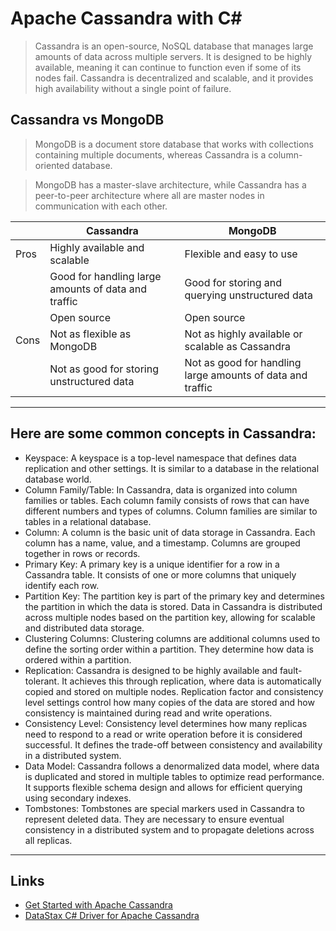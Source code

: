 # Apache Cassandra with C#
>Cassandra is an open-source, NoSQL database that manages large amounts of data across multiple servers. It is designed to be highly available, meaning it can continue to function even if some of its nodes fail. Cassandra is decentralized and scalable, and it provides high availability without a single point of failure.

## Cassandra vs MongoDB
>MongoDB is a document store database that works with collections containing multiple documents, whereas Cassandra is a column-oriented database.

>MongoDB has a master-slave architecture, while Cassandra has a peer-to-peer architecture where all are master nodes in communication with each other.

|   |Cassandra|MongoDB|
|---|---|---|
|Pros|Highly available and scalable|Flexible and easy to use|
||Good for handling large amounts of data and traffic|Good for storing and querying unstructured data|
||Open source|Open source|
|Cons|Not as flexible as MongoDB|Not as highly available or scalable as Cassandra|
||Not as good for storing unstructured data|Not as good for handling large amounts of data and traffic|
---
## Here are some common concepts in Cassandra:
- Keyspace:
A keyspace is a top-level namespace that defines data replication and other settings. It is similar to a database in the relational database world.
- Column Family/Table: 
In Cassandra, data is organized into column families or tables. Each column family consists of rows that can have different numbers and types of columns. Column families are similar to tables in a relational database.
- Column: 
A column is the basic unit of data storage in Cassandra. Each column has a name, value, and a timestamp. Columns are grouped together in rows or records.
- Primary Key:
A primary key is a unique identifier for a row in a Cassandra table. It consists of one or more columns that uniquely identify each row.
- Partition Key:
The partition key is part of the primary key and determines the partition in which the data is stored. Data in Cassandra is distributed across multiple nodes based on the partition key, allowing for scalable and distributed data storage.
- Clustering Columns:
Clustering columns are additional columns used to define the sorting order within a partition. They determine how data is ordered within a partition.
- Replication:
Cassandra is designed to be highly available and fault-tolerant. It achieves this through replication, where data is automatically copied and stored on multiple nodes. Replication factor and consistency level settings control how many copies of the data are stored and how consistency is maintained during read and write operations.
- Consistency Level: 
 Consistency level determines how many replicas need to respond to a read or write operation before it is considered successful. It defines the trade-off between consistency and availability in a distributed system.
 - Data Model:
 Cassandra follows a denormalized data model, where data is duplicated and stored in multiple tables to optimize read performance. It supports flexible schema design and allows for efficient querying using secondary indexes.
 - Tombstones:
 Tombstones are special markers used in Cassandra to represent deleted data. They are necessary to ensure eventual consistency in a distributed system and to propagate deletions across all replicas.
 
---

## Links
* [Get Started with Apache Cassandra](https://cassandra.apache.org/_/quickstart.html)
* [DataStax C# Driver for Apache Cassandra](https://github.com/datastax/csharp-driver)
